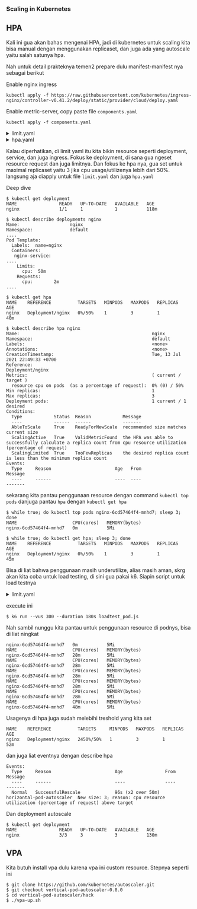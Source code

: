 ### Scaling in Kubernetes

## HPA

Kali ini gua akan bahas mengenai HPA, jadi di kubernetes untuk scaling kita bisa manual dengan menggunakan replicaset, dan juga ada yang autoscale yaitu salah satunya hpa.

Nah untuk detail prakteknya temen2 prepare dulu manifest-manifest nya sebagai berikut

Enable nginx ingress
```
kubectl apply -f https://raw.githubusercontent.com/kubernetes/ingress-nginx/controller-v0.41.2/deploy/static/provider/cloud/deploy.yaml
```

Enable metric-server, copy paste file `components.yaml`
```
kubectl apply -f components.yaml
```


<details><summary>limit.yaml</summary>

```
apiVersion: apps/v1
kind: Deployment
metadata:
  name: nginx
spec:
  replicas: 1
  selector:
    matchLabels:
      name: nginx
  template:
    metadata:
      labels:
        name: nginx
    spec:
      containers:
        - name: nginx-service
          image: nginx
          ports:
            - containerPort: 30000
              name: rest
          resources:
            limits:
              cpu: 50m
            requests:
              cpu: 2m
---
apiVersion: v1
kind: Service
metadata:
  name: nginx
spec:
  selector:
    name: nginx
  ports:
    - port: 80
      nodePort: 30000
  type: NodePort
---
apiVersion: networking.k8s.io/v1
kind: Ingress
metadata:
  name: nginx
spec:
  rules:
  - host: kubernetes.docker.internal
  - http:
      paths:
      - backend:
          service:
            name: nginx
            port:
              number: 80
        path: /
        pathType: Prefix
```
</details>

<details><summary>hpa.yaml</summary>

```
apiVersion: autoscaling/v1
kind: HorizontalPodAutoscaler
metadata:
  name: nginx
  namespace: default
spec:
  maxReplicas: 3
  minReplicas: 1
  scaleTargetRef:
    apiVersion: apps/v1
    kind: Deployment
    name: nginx
  targetCPUUtilizationPercentage: 50
```
</details>

Kalau diperhatikan, di limit yaml itu kita bikin resource seperti deployment, service, dan juga ingress. Fokus ke deployment, di sana gua ngeset resource request dan juga limitnya. Dan fokus ke hpa nya, gua set untuk maximal replicaset yaitu 3 jika cpu usage/utilizenya lebih dari 50%.
langsung aja diapply untuk file `limit.yaml` dan juga `hpa.yaml`

Deep dive

```
$ kubectl get deployment      
NAME                READY   UP-TO-DATE   AVAILABLE   AGE
nginx               1/1     1            1           118m

$ kubectl describe deployments nginx
Name:                   nginx
Namespace:              default
....
Pod Template:
  Labels:  name=nginx
  Containers:
   nginx-service:
....
    Limits:
      cpu:  50m
    Requests:
      cpu:        2m
....

$ kubectl get hpa                             
NAME    REFERENCE          TARGETS   MINPODS   MAXPODS   REPLICAS   AGE
nginx   Deployment/nginx   0%/50%    1         3         1          40m

$ kubectl describe hpa nginx
Name:                                                  nginx
Namespace:                                             default
Labels:                                                <none>
Annotations:                                           <none>
CreationTimestamp:                                     Tue, 13 Jul 2021 22:49:33 +0700
Reference:                                             Deployment/nginx
Metrics:                                               ( current / target )
  resource cpu on pods  (as a percentage of request):  0% (0) / 50%
Min replicas:                                          1
Max replicas:                                          3
Deployment pods:                                       1 current / 1 desired
Conditions:
  Type            Status  Reason            Message
  ----            ------  ------            -------
  AbleToScale     True    ReadyForNewScale  recommended size matches current size
  ScalingActive   True    ValidMetricFound  the HPA was able to successfully calculate a replica count from cpu resource utilization (percentage of request)
  ScalingLimited  True    TooFewReplicas    the desired replica count is less than the minimum replica count
Events:
  Type     Reason                        Age   From                       Message
  ----     ------                        ----  ----                       -------
```

sekarang kita pantau penggunaan resource dengan command `kubectl top pods` danjuga pantau `hpa` dengan `kubectl get hpa`
```
$ while true; do kubectl top pods nginx-6cd57464f4-mnhd7; sleep 3; done
NAME                     CPU(cores)   MEMORY(bytes)   
nginx-6cd57464f4-mnhd7   0m           5Mi  

$ while true; do kubectl get hpa; sleep 3; done
NAME    REFERENCE          TARGETS   MINPODS   MAXPODS   REPLICAS   AGE
nginx   Deployment/nginx   0%/50%    1         3         1          45m
```

Bisa di liat bahwa penggunaan masih underutilize, alias masih aman, skrg akan kita coba untuk load testing, di sini gua pakai k6. Siapin script untuk load testnya

<details><summary>limit.yaml</summary>

```
import http from 'k6/http';
import { sleep } from 'k6';

export default function () {
    http.get('http://localhost');
    sleep(1);
}

```
</details>

execute ini
```
$ k6 run --vus 300 --duration 180s loadtest_pod.js
```

Nah sambil nunggu kita pantau untuk penggunaan resource di podnys, bisa di liat ningkat
```
nginx-6cd57464f4-mnhd7   0m           5Mi             
NAME                     CPU(cores)   MEMORY(bytes)   
nginx-6cd57464f4-mnhd7   28m          5Mi             
NAME                     CPU(cores)   MEMORY(bytes)   
nginx-6cd57464f4-mnhd7   28m          5Mi             
NAME                     CPU(cores)   MEMORY(bytes)   
nginx-6cd57464f4-mnhd7   28m          5Mi             
NAME                     CPU(cores)   MEMORY(bytes)   
nginx-6cd57464f4-mnhd7   28m          5Mi             
NAME                     CPU(cores)   MEMORY(bytes)   
nginx-6cd57464f4-mnhd7   28m          5Mi             
NAME                     CPU(cores)   MEMORY(bytes)   
nginx-6cd57464f4-mnhd7   48m          5Mi             
```

Usagenya di hpa juga sudah melebihi treshold yang kita set
```
NAME    REFERENCE          TARGETS     MINPODS   MAXPODS   REPLICAS   AGE
nginx   Deployment/nginx   2450%/50%   1         3         1          52m
```

dan juga liat eventnya dengan describe hpa
```
Events:
  Type     Reason                        Age                From                       Message
  ----     ------                        ----               ----                       -------
  Normal   SuccessfulRescale             96s (x2 over 50m)  horizontal-pod-autoscaler  New size: 3; reason: cpu resource utilization (percentage of request) above target
```

Dan deployment autoscale
```
$ kubectl get deployment
NAME                READY   UP-TO-DATE   AVAILABLE   AGE
nginx               3/3     3            3           130m
```

## VPA

Kita butuh install vpa dulu karena vpa ini custom resource. Stepnya seperti ini
```
$ git clone https://github.com/kubernetes/autoscaler.git
$ git checkout vertical-pod-autoscaler-0.8.0
$ cd vertical-pod-autoscaler/hack
$ ./vpa-up.sh
```